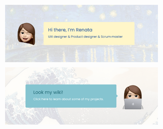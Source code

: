 ![Header image](https://github.com/RenataBeroli/RenataBeroli/blob/main/Images/1.png?raw=true)

<div>
    <a href="https://github.com/RenataBeroli/RenataBeroli/wiki">
        <img src="https://github.com/RenataBeroli/RenataBeroli/blob/main/Images/2.png?raw=true">
    </a>
</div>
<br>

<!-- 
<div align="center">
    <h2 style="margin-bottom:30px">
        Get in touch
    </h2>
</div>

<div align="center" style="text-align:center">
    <a href=mailto:renata.olive19@gmail.com?>
        <img src="https://github.com/RenataBeroli/RenataBeroli/blob/main/Images/email.png?raw=true"
        alt="Renata's Gmail" style="padding-right: 30px">
    </a>
    <a href="https://www.linkedin.com/in/renataberoli/">
        <img src="https://github.com/RenataBeroli/RenataBeroli/blob/main/Images/linkedin.png?raw=true"
            alt="Renata's LinkedIn" style="padding-right: 30px">
    </a>
    <a href="https://twitter.com/BeroleeR">
        <img src="https://github.com/RenataBeroli/RenataBeroli/blob/main/Images/twitter.png?raw=true"
            alt="Renata's twitter">
    </a> 
</div> -->
